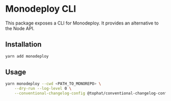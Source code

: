 # Monodeploy CLI

This package exposes a CLI for Monodeploy. It provides an alternative to the Node API.

## Installation

```sh
yarn add monodeploy
```

## Usage

```sh
yarn monodeploy --cwd <PATH_TO_MONOREPO> \
    --dry-run --log-level 0 \
    --conventional-changelog-config @tophat/conventional-changelog-config
```

